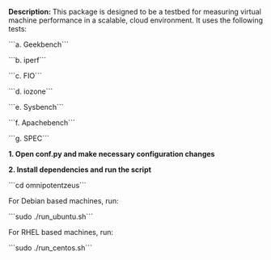 <P><B>Description: </B>This package is designed to be a testbed for measuring virtual machine performance in a scalable, cloud environment. It uses the following tests:</P>
<P>```a. Geekbench```
<P>```b. iperf```
<P>```c. FIO```
<P>```d. iozone```
<P>```e. Sysbench```
<P>```f. Apachebench```
<P>```g. SPEC```

<P><B>1. Open conf.py and make necessary configuration changes</B></P>

<P><B>2. Install dependencies and run the script</B></P>
<P>```cd omnipotentzeus```</P>
<P>For Debian based machines, run:</P>
<P>```sudo ./run_ubuntu.sh```</P>
<P>For RHEL based machines, run:</P>
<P>```sudo ./run_centos.sh```</P>
